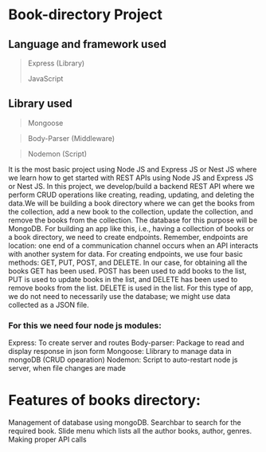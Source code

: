 # Book-directory Project

## Language and framework used
  > Express (Library)
  >
  > JavaScript
 
 ## Library used
  > Mongoose
  
  > Body-Parser (Middleware)
  
  > Nodemon (Script)

It is the most basic project using Node JS and Express JS or Nest JS where we learn how to get started with REST APIs using Node JS and Express JS or Nest JS.
In this project, we develop/build a backend REST API where we perform CRUD operations like creating, reading, updating, and deleting the data.We will
be building a book directory where we can get the books from the collection, add a new book to the collection, update the collection, and remove the books from
the collection. The database for this purpose will be MongoDB. For building an app like this, i.e., having a collection of books or a book directory, we need to create
endpoints. Remember, endpoints are location: one end of a communication channel occurs when an API interacts with another system for data. For creating 
endpoints, we use four basic methods: GET, PUT, POST, and DELETE. In our case, for obtaining all the books
GET has been used. POST has been used to add books to the list, PUT is used to update books in the list, and DELETE has been used to remove books from the list.
DELETE is used in the list. For this type of app, we do not need to necessarily use the database; we might use data collected as a JSON file. 

### For this we need four node js modules:

Express: To create server and routes
Body-parser: Package to read and display response in json form
Mongoose: Llibrary to manage data in mongoDB (CRUD opearation)
Nodemon: Script to auto-restart node js server, when file changes are made

# Features of books directory: 
   Management of database using mongoDB.
   Searchbar to search for the required book.
   Slide menu which lists all the author books, author, genres.
   Making proper API calls

